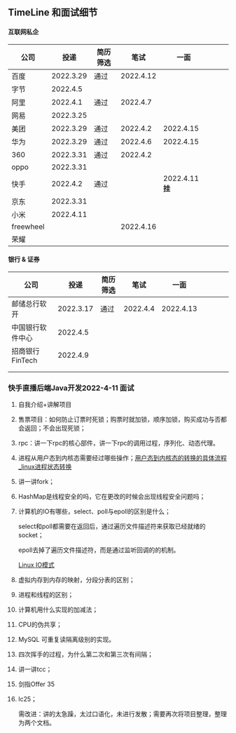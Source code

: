 ## TimeLine 和面试细节



#### 互联网私企

| 公司      | 投递      | 简历筛选 | 笔试      | 一面             |      |      |      |
| --------- | --------- | -------- | --------- | ---------------- | ---- | ---- | ---- |
| 百度      | 2022.3.29 | 通过     | 2022.4.12 |                  |      |      |      |
| 字节      | 2022.4.5  |          |           |                  |      |      |      |
| 阿里      | 2022.4.1  | 通过     | 2022.4.7  |                  |      |      |      |
| 网易      | 2022.3.25 |          |           |                  |      |      |      |
| 美团      | 2022.3.29 | 通过     | 2022.4.2  | 2022.4.15        |      |      |      |
| 华为      | 2022.3.29 | 通过     | 2022.4.6  | 2022.4.15        |      |      |      |
| 360       | 2022.3.31 | 通过     | 2022.4.2  |                  |      |      |      |
| oppo      | 2022.3.31 |          |           |                  |      |      |      |
| 快手      | 2022.4.2  | 通过     |           | 2022.4.11 **挂** |      |      |      |
| 京东      | 2022.3.31 |          |           |                  |      |      |      |
| 小米      | 2022.4.11 |          |           |                  |      |      |      |
| freewheel |           |          | 2022.4.16 |                  |      |      |      |
| 荣耀      |           |          |           |                  |      |      |      |



#### 银行 & 证券

| 公司             | 投递      | 简历筛选 | 笔试     | 一面      |      |      |      |      |
| ---------------- | --------- | -------- | -------- | --------- | ---- | ---- | ---- | ---- |
| 邮储总行软开     | 2022.3.17 | 通过     | 2022.4.4 | 2022.4.13 |      |      |      |      |
| 中国银行软件中心 | 2022.4.5  |          |          |           |      |      |      |      |
| 招商银行FinTech  | 2022.4.9  |          |          |           |      |      |      |      |
|                  |           |          |          |           |      |      |      |      |
|                  |           |          |          |           |      |      |      |      |





### 快手直播后端Java开发2022-4-11 面试

1. 自我介绍+讲解项目

2. 售票项目：如何防止订票时死锁；购票时就加锁，顺序加锁，购买成功与否都会返回；不会出现死锁；

3. rpc：讲一下rpc的核心部件，讲一下rpc的调用过程，序列化、动态代理。

4. 进程从用户态到内核态需要经过哪些操作；[用户态到内核态的转换的具体流程_linux进程状态转换](https://blog.csdn.net/weixin_34138673/article/details/113579087)

5. 讲一讲fork；

6. HashMap是线程安全的吗，它在更改的时候会出现线程安全问题吗；

7. 计算机的IO有哪些，select、poll与epoll的区别是什么；

   select和poll都需要在返回后，通过遍历文件描述符来获取已经就绪的socket；

   epoll去掉了遍历文件描述符，而是通过监听回调的的机制。

   [Linux IO模式](https://baijiahao.baidu.com/s?id=1705608341381670360&wfr=spider&for=pc)

8. 虚拟内存到内存的映射，分段分表的区别；

9. 进程和线程的区别；

10. 计算机用什么实现的加减法；

11. CPU的伪共享；

12. MySQL 可重复读隔离级别的实现。

13. 四次挥手的过程，为什么第二次和第三次有间隔；

14. 讲一讲tcc；

15. 剑指Offer 35

16. lc25；

    需改进：讲的太急躁，太过口语化，未进行发散；需要再次将项目整理，整理为两个文档。

